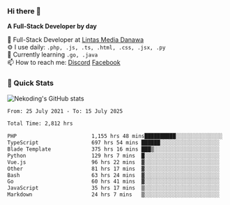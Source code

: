 ### Hi there 👋

**A Full-Stack Developer by day**

🔭 Full-Stack Developer at [Lintas Media Danawa](https://www.lintasmediadanawa.com/)  
⚙️ I use daily: `.php, .js, .ts, .html, .css, .jsx, .py`  
🌱 Currently learning `.go, .java`  
📫 How to reach me: [Discord](https://discordapp.com/users/984448732999327766)  [Facebook](https://fb.me/tyvandi)  

### 🚀 Quick Stats  

![Nekoding's GitHub stats](https://github-readme-stats.vercel.app/api?username=nekoding&show_icons=true)

<!--START_SECTION:waka-->

```txt
From: 25 July 2021 - To: 15 July 2025

Total Time: 2,812 hrs

PHP                        1,155 hrs 48 mins██████████░░░░░░░░░░░░░░░   39.95 %
TypeScript                 697 hrs 54 mins ██████░░░░░░░░░░░░░░░░░░░   24.12 %
Blade Template             375 hrs 16 mins ███▒░░░░░░░░░░░░░░░░░░░░░   12.97 %
Python                     129 hrs 7 mins  █░░░░░░░░░░░░░░░░░░░░░░░░   04.46 %
Vue.js                     96 hrs 22 mins  ▓░░░░░░░░░░░░░░░░░░░░░░░░   03.33 %
Other                      81 hrs 17 mins  ▓░░░░░░░░░░░░░░░░░░░░░░░░   02.81 %
Bash                       63 hrs 24 mins  ▓░░░░░░░░░░░░░░░░░░░░░░░░   02.19 %
Go                         60 hrs 41 mins  ▓░░░░░░░░░░░░░░░░░░░░░░░░   02.10 %
JavaScript                 35 hrs 17 mins  ▒░░░░░░░░░░░░░░░░░░░░░░░░   01.22 %
Markdown                   24 hrs 7 mins   ▒░░░░░░░░░░░░░░░░░░░░░░░░   00.83 %
```

<!--END_SECTION:waka-->

<!--
**nekoding/nekoding** is a ✨ _special_ ✨ repository because its `README.md` (this file) appears on your GitHub profile.

Here are some ideas to get you started:

- 🔭 I’m currently working on ...
- 🌱 I’m currently learning ...
- 👯 I’m looking to collaborate on ...
- 🤔 I’m looking for help with ...
- 💬 Ask me about ...
- 📫 How to reach me: ...
- 😄 Pronouns: ...
- ⚡ Fun fact: ...
-->
